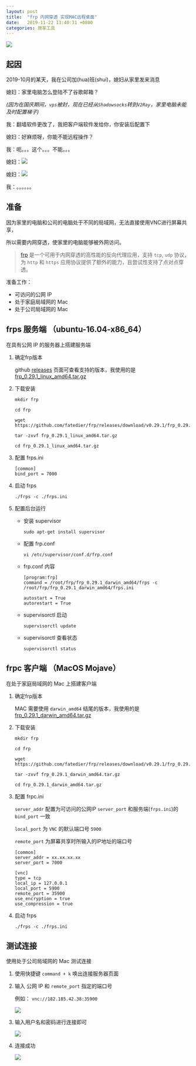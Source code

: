 ```yaml
---
layout: post
title:  "frp 内网穿透 实现MAC远程桌面"
date:   2019-11-22 13:40:31 +0800
categories: 效率工具
---
```


![](http://yuqiangcoder.com/assets/postImages/ios/201911/frp.png)

## 起因

2019-10月的某天，我在公司加(hua)班(shui)，媳妇从家里发来消息

媳妇：家里电脑怎么登陆不了谷歌邮箱？

*(因为在国庆期间，`vps`被封，现在已经从`Shadowsocks`转到`V2Ray`，家里电脑未能及时配置梯子)*

我：翻墙软件更改了，我把客户端软件发给你，你安装后配置下

媳妇：好麻烦呀，你能不能远程操作？

我：呃。。。这个。。。不能。。。

媳妇：<img src="http://yuqiangcoder.com/assets/postImages/ios/201911/frp_face1.png"/>

媳妇：<img src="http://yuqiangcoder.com/assets/postImages/ios/201911/frp_face2.png"/>

我：。。。。。。

## 准备

因为家里的电脑和公司的电脑处于不同的局域网，无法直接使用VNC进行屏幕共享，

所以需要内网穿透，使家里的电脑能够被外网访问。

> [frp](https://github.com/fatedier/frp) 是一个可用于内网穿透的高性能的反向代理应用，支持 `tcp`, `udp` 协议，为 `http` 和 `https` 应用协议提供了额外的能力，且尝试性支持了点对点穿透。

准备工作：

* 可访问的公网 IP
* 处于家庭局域网的 Mac
* 处于公司局域网的 Mac

## frps 服务端 （ubuntu-16.04-x86_64）

在具有公网 IP 的服务器上搭建服务端

1. 确定frp版本
    
    github [releases](https://github.com/fatedier/frp/releases) 页面可查看支持的版本，我使用的是 [frp_0.29.1_linux_amd64.tar.gz](https://github.com/fatedier/frp/releases/download/v0.29.1/frp_0.29.1_linux_amd64.tar.gz)
    
2. 下载安装
    
    ```
    mkdir frp
    
    cd frp
    
    wget https://github.com/fatedier/frp/releases/download/v0.29.1/frp_0.29.1_linux_amd64.tar.gz
    
    tar -zxvf frp_0.29.1_linux_amd64.tar.gz
    
    cd frp_0.29.1_linux_amd64.tar.gz
    ```

2. 配置 frps.ini
    
    ```
    [common]
    bind_port = 7000
    ```
    
3. 启动 frps

    ```
    ./frps -c ./frps.ini
    ```
    
4. 配置后台运行
    
    * 安装 supervisor
    
        ```
        sudo apt-get install supervisor
        ```
    
    * 配置 frp.conf
        
        ```
        vi /etc/supervisor/conf.d/frp.conf
        ```
        
    * frp.conf 内容
        
        ```
        [program:frp]
        command = /root/frp/frp_0.29.1_darwin_amd64/frps -c /root/frp/frp_0.29.1_darwin_amd64/frps.ini
        
        autostart = True
        autorestart = True
        ```
        
    * supervisorctl 启动 
        
        ```
        supervisorctl update
        ```
        
    * supervisorctl 查看状态

        ```
        supervisorctl status
        ```

## frpc 客户端 （MacOS Mojave）

在处于家庭局域网的 Mac 上搭建客户端

1. 确定frp版本
    
    MAC 需要使用 `darwin_amd64` 结尾的版本，我使用的是 [frp_0.29.1_darwin_amd64.tar.gz](https://github.com/fatedier/frp/releases/download/v0.29.1/frp_0.29.1_darwin_amd64.tar.gz)
    
2. 下载安装
    
    ```
    mkdir frp
    
    cd frp
    
    wget https://github.com/fatedier/frp/releases/download/v0.29.1/frp_0.29.1_darwin_amd64.tar.gz
    
    tar -zxvf frp_0.29.1_darwin_amd64.tar.gz
    
    cd frp_0.29.1_darwin_amd64.tar.gz
    ```

2. 配置 frpc.ini
    
    `server_addr` 配置为可访问的公网IP
    `server_port` 和服务端(`frps.ini`)的 `bind_port` 一致
    
    `local_port` 为 `VNC` 的默认端口号 `5900`
    
    `remote_port` 为屏幕共享时所输入的IP地址的端口号
    
    ```
    [common]
    server_addr = xx.xx.xx.xx
    server_port = 7000
    
    [vnc]
    type = tcp
    local_ip = 127.0.0.1
    local_port = 5900
    remote_port = 35900
    use_encryption = true
    use_compression = true
    ```
    
3. 启动 frps

    ```
    ./frps -c ./frps.ini
    ```
    
## 测试连接

使用处于公司局域网的 Mac 测试连接

1. 使用快捷键 `command + k` 唤出连接服务器页面

2. 输入 公网 IP 和 `remote_port` 指定的端口号  

    例如： `vnc://182.185.42.38:35900`
    
    ![](http://yuqiangcoder.com/assets/postImages/ios/201911/vnc_test1)

3. 输入用户名和密码进行连接即可

    ![](http://yuqiangcoder.com/assets/postImages/ios/201911/vnc_test2)

4. 连接成功

    ![](http://yuqiangcoder.com/assets/postImages/ios/201911/vnc_test3)

[jekyll-docs]: https://jekyllrb.com/docs/home
[jekyll-gh]:   https://github.com/jekyll/jekyll
[jekyll-talk]: https://talk.jekyllrb.com/

